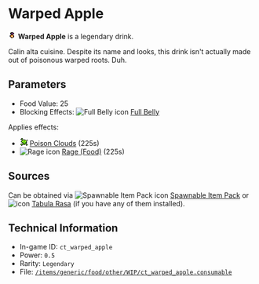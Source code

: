 # Warped Apple

<img src="https://raw.githubusercontent.com/Ceterai/Enternia/main/items/generic/food/other/WIP/ct_warped_apple.png" alt="Warped Apple icon" loading="lazy" width="auto" height="16px"/> **Warped Apple** is a legendary drink.

Calin alta cuisine. Despite its name and looks, this drink isn't actually made out of poisonous warped roots. Duh.

## Parameters

- Food Value: 25
- Blocking Effects:  <img src="https://starbounder.org/mediawiki/images/6/60/Status_Well_Fed.png" alt="Full Belly icon" loading="lazy" width="16px" height="16px"/> [Full Belly](https://starbounder.org/Full_Belly)

Applies effects:

- <img src="https://raw.githubusercontent.com/Ceterai/Enternia/main/stats/effects/ct_poisoncloud.png" alt="Poison Clouds icon" loading="lazy" width="auto" height="16px"/> [Poison Clouds](https://ceterai.github.io/MyEnternia/Wiki/PoisonClouds) (225s)
- <img src="https://starbounder.org/mediawiki/images/3/37/Status_Rage.png" alt="Rage icon" loading="lazy" width="16px" height="16px"/> [Rage (Food)](https://starbounder.org/Rage) (225s)

## Sources

Can be obtained via <img src="https://raw.githubusercontent.com/Silverfeelin/Starbound-SpawnableItemPack/master/interface/sip/iconSmall.png" alt="Spawnable Item Pack icon" width="18" height="14"/> [Spawnable Item Pack](https://steamcommunity.com/sharedfiles/filedetails/?id=733665104) or <img src="https://steamuserimages-a.akamaihd.net/ugc/263843960696222713/3EC9A7C005541F7D577EBCB8C5736B4EFC9973D6/" alt="icon" width="8" height="12"/> [Tabula Rasa](https://community.playstarbound.com/resources/the-tabula-rasa.3222/) (if you have any of them installed).

## Technical Information

- In-game ID: `ct_warped_apple`
- Power: `0.5`
- Rarity: `Legendary`
- File: [`/items/generic/food/other/WIP/ct_warped_apple.consumable`](https://github.com/Ceterai/Enternia/blob/main/items/generic/food/other/WIP/ct_warped_apple.consumable)

